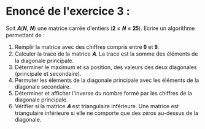 # Enoncé de l'exercice 3 :
Soit 𝑨(𝑵, 𝑵) une matrice carrée d'entiers (𝟐 ≤ 𝑵 ≤ 𝟐𝟓). Ecrire un algorithme permettant de :
1. Remplir la matrice avec des chiffres compris entre 𝟎 et 𝟗.
2. Calculer la trace de la matrice 𝑨. La trace est la somme des éléments de la diagonale principale.
3. Déterminer le maximum et sa position, des valeurs des deux diagonales (principale et secondaire).
4. Permuter les éléments de la diagonale principale avec les éléments de la diagonale secondaire.
5. Déterminer et afficher l'inverse du nombre formé par les chiffres de la diagonale principale.
6. Vérifier si la matrice 𝑨 est triangulaire inférieure. Une matrice est triangulaire inférieure si elle ne
comporte que des zéros au-dessus de la diagonale.